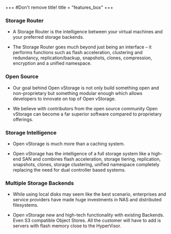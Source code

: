 +++
#Don't remove title!
title = "features_box"
+++

### Storage Router
* A Storage Router is the intelligence between your virtual machines and your preferred storage backends.

* The Storage Router goes much beyond just being an interface – it performs functions such as flash acceleration, clustering and redundancy, replication/backup, snapshots, clones, compression, encryption and a unified namespace.

### Open Source

* Our goal behind Open vStorage is not only build something open and non-proprietary but something modular enough which allows developers to innovate on top of Open vStorage.

* We believe with contributors from the open source community Open vStorage can become a far superior software compared to proprietary offerings.

### Storage Intelligence

* Open vStorage is much more than a caching system.

* Open vStorage has the intelligence of a full storage system like a high-end SAN and combines flash acceleration, storage tiering, replication, snapshots, clones, storage clustering, unified namespace completely replacing the need for dual controller based systems.

### Multiple Storage Backends

* While using local disks may seem like the best scenario, enterprises and service providers have made huge investments in NAS and distributed filesystems.

* Open vStorage new and high-tech functionality with existing Backends. Even S3 compatible Object Stores. All the customer will have to add is servers with flash memory close to the HyperVisor.